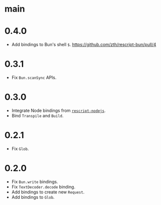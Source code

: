 # main

# 0.4.0

- Add bindings to Bun's shell `$`. https://github.com/zth/rescript-bun/pull/4

# 0.3.1

- Fix `Bun.scanSync` APIs.

# 0.3.0

- Integrate Node bindings from [`rescript-nodejs`](https://github.com/TheSpyder/rescript-nodejs).
- Bind `Transpile` and `Build`.

# 0.2.1

- Fix `Glob`.

# 0.2.0

- Fix `Bun.write` bindings.
- Fix `TextDecoder.decode` binding.
- Add bindings to create new `Request`.
- Add bindings to `Glob`.

